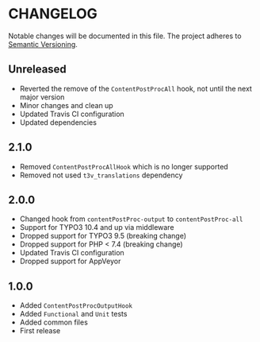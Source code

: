 CHANGELOG
=========

Notable changes will be documented in this file. The project adheres to [Semantic Versioning].

Unreleased
----------

* Reverted the remove of the `ContentPostProcAll` hook, not until the next major version
* Minor changes and clean up
* Updated Travis CI configuration
* Updated dependencies

2.1.0
-----

* Removed `ContentPostProcAllHook` which is no longer supported
* Removed not used `t3v_translations` dependency

2.0.0
-----

* Changed hook from `contentPostProc-output` to `contentPostProc-all`
* Support for TYPO3 10.4 and up via middleware
* Dropped support for TYPO3 9.5 (breaking change)
* Dropped support for PHP < 7.4 (breaking change)
* Updated Travis CI configuration
* Dropped support for AppVeyor

1.0.0
-----

* Added `ContentPostProcOutputHook`
* Added `Functional` and `Unit` tests
* Added common files
* First release

[Semantic Versioning]: http://semver.org "Semantic Versioning"
